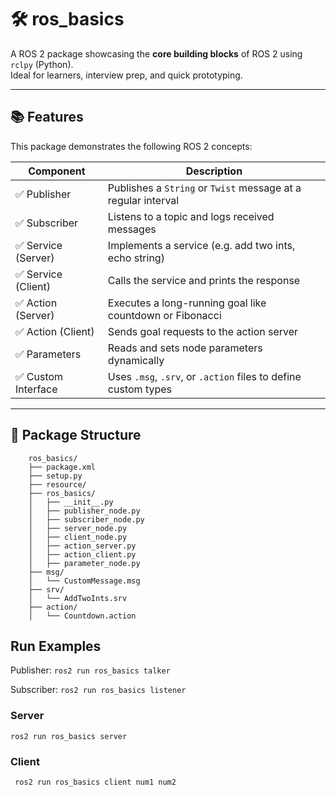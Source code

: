 # 🛠️ ros_basics

A ROS 2 package showcasing the **core building blocks** of ROS 2 using `rclpy` (Python).  
Ideal for learners, interview prep, and quick prototyping.

---

## 📚 Features

This package demonstrates the following ROS 2 concepts:

| Component           | Description                                                        |
|---------------------|--------------------------------------------------------------------|
| ✅ Publisher         | Publishes a `String` or `Twist` message at a regular interval      |
| ✅ Subscriber        | Listens to a topic and logs received messages                      |
| ✅ Service (Server)  | Implements a service (e.g. add two ints, echo string)              |
| ✅ Service (Client)  | Calls the service and prints the response                          |
| ✅ Action (Server)   | Executes a long-running goal like countdown or Fibonacci           |
| ✅ Action (Client)   | Sends goal requests to the action server                           |
| ✅ Parameters        | Reads and sets node parameters dynamically                         |
| ✅ Custom Interface  | Uses `.msg`, `.srv`, or `.action` files to define custom types     |

---


## 🧱 Package Structure

```
    ros_basics/
    ├── package.xml
    ├── setup.py
    ├── resource/
    ├── ros_basics/
    │   ├── __init__.py
    │   ├── publisher_node.py
    │   ├── subscriber_node.py
    │   ├── server_node.py
    │   ├── client_node.py
    │   ├── action_server.py
    │   ├── action_client.py
    │   ├── parameter_node.py
    ├── msg/
    │   └── CustomMessage.msg
    ├── srv/
    │   └── AddTwoInts.srv
    ├── action/
    │   └── Countdown.action
```

## Run Examples

Publisher:
``` ros2 run ros_basics talker ```

Subscriber:
``` ros2 run ros_basics listener ```

### Server
``` ros2 run ros_basics server ```

### Client
``` ros2 run ros_basics client num1 num2```





